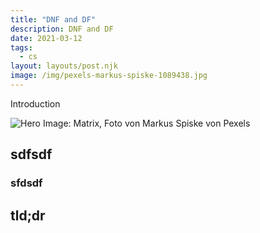 ```yaml
---
title: "DNF and DF"
description: DNF and DF
date: 2021-03-12
tags:
  - cs
layout: layouts/post.njk
image: /img/pexels-markus-spiske-1089438.jpg
---
```


Introduction

![Hero Image: Matrix, Foto von Markus Spiske von Pexels](/img/pexels-markus-spiske-1089438.jpg)

## sdfsdf

### sfdsdf

## tld;dr
